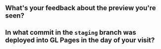<!--

-->

## What's your feedback about the preview you're seen?
<!-- Describe -->

## In what commit in the `staging` branch was deployed into GL Pages in the day of your visit?
<!-- Visit the commit logs on the GitLab mirror and copy the commit hash to here. -->
